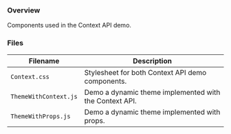 ### Overview

Components used in the Context API demo.

### Files

| Filename                 | Description                                                                   |
|--------------------------|-------------------------------------------------------------------------------|
| `Context.css`            | Stylesheet for both Context API demo components.                              |
| `ThemeWithContext.js`    | Demo a dynamic theme implemented with the Context API.                        |
| `ThemeWithProps.js`      | Demo a dynamic theme implemented with props.                                  |
